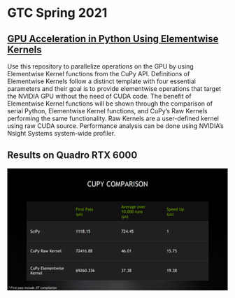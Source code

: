 # GTC Spring 2021
## [GPU Acceleration in Python Using Elementwise Kernels](https://gtc21.event.nvidia.com/media/1_1mq80cv8) 

Use this repository to parallelize operations on the GPU by using Elementwise Kernel functions from the CuPy API. Definitions of Elementwise Kernels follow a distinct template with four essential parameters and their goal is to provide elementwise operations that target the NVIDIA GPU without the need of CUDA code. The benefit of Elementwise Kernel functions will be shown through the comparison of serial Python, Elementwise Kernel functions, and CuPy’s Raw Kernels performing the same functionality. Raw Kernels are a user-defined kernel using raw CUDA source. Performance analysis can be done using NVIDIA’s Nsight Systems system-wide profiler.

## Results on Quadro RTX 6000
![Results](results.png)
